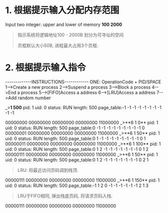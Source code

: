 # 1. 根据提示输入分配内存范围 #

Input two integer: upper and lower of memory
**100 2000**

> 指示系统将逻辑地址100 - 2000B 划分为可寻址的空间
>
> 页框默认大小50B, 进程最大占用3个页框.

# 2. 根据提示输入指令 #

-------------INSTRUCTIONS------------
ONE: OperationCode + PID/SPACE
  1-->Create a new process
  2-->Suspend a process
  3-->Block a process
  4-->End a process
  5-->[FIFO]Access a address
  6-->[LRU]Access a address
  7-->Add random number

_>**1 500**
<process>
pid: 1 uid: 0 status: RUN length: 500
 page_table:-1 -1 -1 -1 -1 -1 -1 -1 -1 -1

<memory>
00000000
00000000
00000000
00000000
11000000
_>**6 1 0**
<process>
pid: 1 uid: 0 status: RUN length: 500
 page_table:0 -1 -1 -1 -1 -1 -1 -1 -1 -1
0
<memory>
00000001
00000000
00000000
00000000
11000000
_>**6 1 50**
<process>
pid: 1 uid: 0 status: RUN length: 500
 page_table:0 1 -1 -1 -1 -1 -1 -1 -1 -1
0 1
<memory>
00000011
00000000
00000000
00000000
11000000
_>**6 1 100**
<process>
pid: 1 uid: 0 status: RUN length: 500
 page_table:0 1 2 -1 -1 -1 -1 -1 -1 -1
0 1 2
<memory>
00000111
00000000
00000000
00000000
11000000
_>**6 1 50**
<process>
pid: 1 uid: 0 status: RUN length: 500
 page_table:0 1 2 -1 -1 -1 -1 -1 -1 -1
0 2 1

> LRU: 将最近访问页码调到栈顶.

<memory>
00000111
00000000
00000000
00000000
11000000
_>**6 1 150**
<process>
pid: 1 uid: 0 status: RUN length: 500
 page_table:-1 1 2 0 -1 -1 -1 -1 -1 -1
2 1 3

> LRU于FIFO相同, 弹出栈底页码, 将请求页码入栈.

<memory>
00000111
00000000
00000000
00000000
11000000
